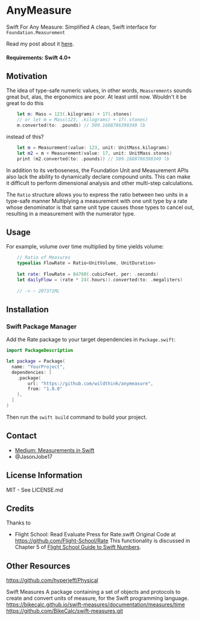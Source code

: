 # AnyMeasure

Swift For Any Measure: Simplified
A clean, Swift interface for `Foundation.Measurement`

Read my post about it [here](https://medium.com/@jasonj_2009/measurements-in-swift-enhanced-simplified-again-7095b4600f58).

#### Requirements: Swift 4.0+

## Motivation

The idea of type-safe numeric values, in other words, `Measurements`
sounds great but, alas, the ergonomics are poor. At least until
now. Wouldn't it be great to do this


```swift
    let m: Mass = 123(.kilograms) + 17(.stones)
    // or let m = Mass(123, .kilograms) + 17(.stones)
    m.converted(to: .pounds) // 509.1688786398349 lb
```

instead of this?

```swift
    let m = Measurement(value: 123, unit: UnitMass.kilograms)
    let m2 = m + Measurement(value: 17, unit: UnitMass.stones)
    print (m2.converted(to: .pounds)) // 509.1688786398349 lb
```

In addition to its verboseness, the Foundation Unit and Measurement
APIs also lack the ability to dynamically declare compound units.
This can make it difficult to perform dimensional analysis
and other multi-step calculations.

The `Ratio` structure allows you to express the ratio
between two units in a type-safe manner
Multiplying a measurement with one unit type by a rate
whose denominator is that same unit type causes those types to cancel out,
resulting in a measurement with the numerator type.

## Usage

For example, volume over time multiplied by time yields volume:

```swift
    // Ratio of Measures
    typealias FlowRate = Ratio<UnitVolume, UnitDuration>
    
    let rate: FlowRate = 84760(.cubicFeet, per: .seconds)
    let dailyFlow = (rate * 24(.hours)).converted(to: .megaliters)
        
    // -> ~ 207371ML
```

## Installation

### Swift Package Manager

Add the Rate package to your target dependencies in `Package.swift`:

```swift
import PackageDescription

let package = Package(
  name: "YourProject",
  dependencies: [
    .package(
        url: "https://github.com/wildthink/anymeasure",
        from: "1.0.0"
    ),
  ]
)
```

Then run the `swift build` command to build your project.

## Contact
- [Medium: Measurements in Swift ](https://medium.com/@jasonj_2009/measurements-in-swift-enhanced-simplified-again-7095b4600f58)
- @JasonJobe17


## License Information

MIT - See LICENSE.md

## Credits
Thanks to
- Flight School: Read Evaluate Press for Rate.swift
    Original Code at https://github.com/Flight-School/Rate
    This functionality is discussed in Chapter 5 of
    [Flight School Guide to Swift Numbers](https://flight.school/books/numbers).
    
## Other Resources
https://github.com/hyperjeff/Physical

Swift Measures
A package containing a set of objects and protocols to create and convert units of measure, for the Swift programming language.
https://bikecalc.github.io/swift-measures/documentation/measures/time
https://github.com/BikeCalc/swift-measures.git

